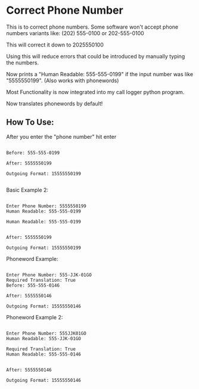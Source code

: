 # Correct Phone Number
 This is to correct phone numbers. Some software won't accept phone numbers variants like: (202) 555-0100 or 202-555-0100

 This will correct it down to 2025550100

 Using this will reduce errors that could be introduced by manually typing the numbers.

 Now prints a "Human Readable: 555-555-0199" if the input number was like "5555550199". (Also works with phonewords)

 Most Functionality is now integrated into my call logger python program.

 Now translates phonewords by default!

## How To Use:
 
After you enter the "phone number" hit enter
```

Before: 555-555-0199

After: 5555550199

Outgoing Format: 15555550199


```
Basic Example 2:
```

Enter Phone Number: 5555550199
Human Readable: 555-555-0199

Human Readable: 555-555-0199


After: 5555550199

Outgoing Format: 15555550199

```

Phoneword Example:
```

Enter Phone Number: 555-JJK-01GO
Required Translation: True
Before: 555-555-0146

After: 5555550146

Outgoing Format: 15555550146

```

Phoneword Example 2:
```

Enter Phone Number: 555JJK01GO
Human Readable: 555-JJK-01GO

Required Translation: True
Human Readable: 555-555-0146


After: 5555550146

Outgoing Format: 15555550146

```
